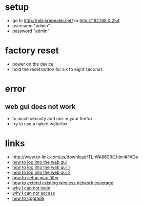 # setup

* go to http://tplinkrepeater.net/ or http://192.168.0.254
* username "admin"
* password "admin"

# factory reset

* power on the device
* hold the reset button for six to eight seconds

# error

## web gui does not work

* to much security add ons in your firefox
* try to use a naked waterfox

# links

* http://www.tp-link.com/us/download/TL-WA860RE.html#FAQs
* [how to log into the web gui](http://www.tp-link.com/us/faq-931.html)
* [how to log into the web gui 1](http://www.tp-link.com/us/faq-174.html)
* [how to log into the web gui 2](http://www.tp-link.com/us/faq-375.html)
* [how to setup mac filter](http://www.tp-link.com/us/faq-927.html)
* [how to extend existing wireless network coverage](http://www.tp-link.com/us/faq-698.html)
* [why I can not login](http://www.tp-link.com/us/faq-673.html)
* [why I can not access](http://www.tp-link.com/us/faq-504.html)
* [how to upgrade](http://www.tp-link.com/us/faq-699.html)
